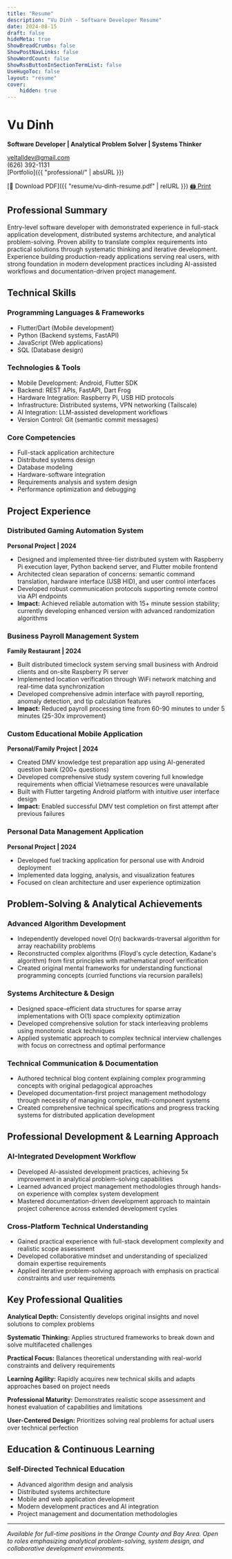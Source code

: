 ```yaml
---
title: "Resume"
description: "Vu Dinh - Software Developer Resume"
date: 2024-08-15
draft: false
hideMeta: true
ShowBreadCrumbs: false
ShowPostNavLinks: false
ShowWordCount: false
ShowRssButtonInSectionTermList: false
UseHugoToc: false
layout: "resume"
cover:
    hidden: true
---
```


<div class="resume-header">
<div class="resume-header-top">
<div class="resume-header-left">

# Vu Dinh
**Software Developer | Analytical Problem Solver | Systems Thinker**

</div>
<div class="resume-contact">

veltalldev@gmail.com  
(626) 392-1131  
[Portfolio]({{ "professional/" | absURL }})

</div>
</div>
<div class="resume-actions">

[📄 Download PDF]({{ "resume/vu-dinh-resume.pdf" | relURL }}) [🖨️ Print](#)

</div>
</div>

## Professional Summary

Entry-level software developer with demonstrated experience in full-stack application development, distributed systems architecture, and analytical problem-solving. Proven ability to translate complex requirements into practical solutions through systematic thinking and iterative development. Experience building production-ready applications serving real users, with strong foundation in modern development practices including AI-assisted workflows and documentation-driven project management.

## Technical Skills

### Programming Languages & Frameworks
- Flutter/Dart (Mobile development)
- Python (Backend systems, FastAPI)
- JavaScript (Web applications)
- SQL (Database design)

### Technologies & Tools
- Mobile Development: Android, Flutter SDK
- Backend: REST APIs, FastAPI, Dart Frog
- Hardware Integration: Raspberry Pi, USB HID protocols
- Infrastructure: Distributed systems, VPN networking (Tailscale)
- AI Integration: LLM-assisted development workflows
- Version Control: Git (semantic commit messages)

### Core Competencies
- Full-stack application architecture
- Distributed systems design
- Database modeling
- Hardware-software integration
- Requirements analysis and system design
- Performance optimization and debugging

## Project Experience

### Distributed Gaming Automation System
**Personal Project | 2024**

- Designed and implemented three-tier distributed system with Raspberry Pi execution layer, Python backend server, and Flutter mobile frontend
- Architected clean separation of concerns: semantic command translation, hardware interface (USB HID), and user control interfaces
- Developed robust communication protocols supporting remote control via API endpoints
- **Impact:** Achieved reliable automation with 15+ minute session stability; currently developing enhanced version with advanced randomization algorithms

### Business Payroll Management System
**Family Restaurant | 2024**

- Built distributed timeclock system serving small business with Android clients and on-site Raspberry Pi server
- Implemented location verification through WiFi network matching and real-time data synchronization
- Developed comprehensive admin interface with payroll reporting, anomaly detection, and tip calculation features
- **Impact:** Reduced payroll processing time from 60-90 minutes to under 5 minutes (25-30x improvement)

### Custom Educational Mobile Application
**Personal/Family Project | 2024**

- Created DMV knowledge test preparation app using AI-generated question bank (200+ questions)
- Developed comprehensive study system covering full knowledge requirements when official Vietnamese resources were unavailable
- Built with Flutter targeting Android platform with intuitive user interface design
- **Impact:** Enabled successful DMV test completion on first attempt after previous failures

### Personal Data Management Application
**Personal Project | 2024**

- Developed fuel tracking application for personal use with Android deployment
- Implemented data logging, analysis, and visualization features
- Focused on clean architecture and user experience optimization

## Problem-Solving & Analytical Achievements

### Advanced Algorithm Development
- Independently developed novel O(n) backwards-traversal algorithm for array reachability problems
- Reconstructed complex algorithms (Floyd's cycle detection, Kadane's algorithm) from first principles with mathematical proof verification
- Created original mental frameworks for understanding functional programming concepts (curried functions via recursion parallels)

### Systems Architecture & Design
- Designed space-efficient data structures for sparse array implementations with O(1) space complexity optimization
- Developed comprehensive solution for stack interleaving problems using monotonic stack techniques
- Applied systematic approach to complex technical interview challenges with focus on correctness and optimal performance

### Technical Communication & Documentation
- Authored technical blog content explaining complex programming concepts with original pedagogical approaches
- Developed documentation-first project management methodology through necessity of managing complex, multi-component systems
- Created comprehensive technical specifications and progress tracking systems for distributed application development

## Professional Development & Learning Approach

### AI-Integrated Development Workflow
- Developed AI-assisted development practices, achieving 5x improvement in analytical problem-solving capabilities
- Learned advanced project management methodologies through hands-on experience with complex system development
- Mastered documentation-driven development approach to maintain project coherence across extended development cycles

### Cross-Platform Technical Understanding
- Gained practical experience with full-stack development complexity and realistic scope assessment
- Developed collaborative mindset and understanding of specialized domain expertise requirements
- Applied iterative problem-solving approach with emphasis on practical constraints and user requirements

## Key Professional Qualities

**Analytical Depth:** Consistently develops original insights and novel solutions to complex problems

**Systematic Thinking:** Applies structured frameworks to break down and solve multifaceted challenges

**Practical Focus:** Balances theoretical understanding with real-world constraints and delivery requirements

**Learning Agility:** Rapidly acquires new technical skills and adapts approaches based on project needs

**Professional Maturity:** Demonstrates realistic scope assessment and honest evaluation of capabilities and limitations

**User-Centered Design:** Prioritizes solving real problems for actual users over technical perfection

## Education & Continuous Learning

### Self-Directed Technical Education
- Advanced algorithm design and analysis
- Distributed systems architecture
- Mobile and web application development
- Modern development practices and AI integration
- Project management and documentation methodologies

---

*Available for full-time positions in the Orange County and Bay Area. Open to roles emphasizing analytical problem-solving, system design, and collaborative development environments.*

